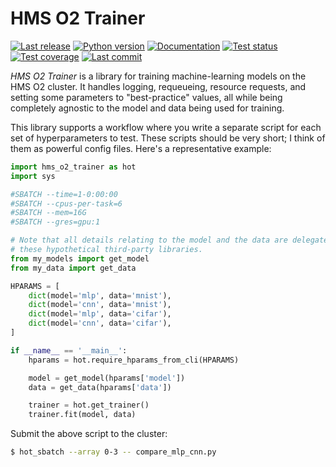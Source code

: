 HMS O2 Trainer
==============

[![Last release](https://img.shields.io/pypi/v/hms_o2_trainer.svg)](https://pypi.python.org/pypi/hms_o2_trainer)
[![Python version](https://img.shields.io/pypi/pyversions/hms_o2_trainer.svg)](https://pypi.python.org/pypi/hms_o2_trainer)
[![Documentation](https://img.shields.io/readthedocs/hms_o2_trainer.svg)](https://hms-o2-trainer.readthedocs.io/en/latest/)
[![Test status](https://img.shields.io/github/actions/workflow/status/kalekundert/hms_o2_trainer/test.yml?branch=master)](https://github.com/kalekundert/hms_o2_trainer/actions)
[![Test coverage](https://img.shields.io/codecov/c/github/kalekundert/hms_o2_trainer)](https://app.codecov.io/github/kalekundert/hms_o2_trainer)
[![Last commit](https://img.shields.io/github/last-commit/kalekundert/hms_o2_trainer?logo=github)](https://github.com/kalekundert/hms_o2_trainer)

*HMS O2 Trainer* is a library for training machine-learning models on the HMS 
O2 cluster.  It handles logging, requeueing, resource requests, and setting 
some parameters to "best-practice" values, all while being completely agnostic 
to the model and data being used for training.

This library supports a workflow where you write a separate script for each set 
of hyperparameters to test.  These scripts should be very short; I think of 
them as powerful config files.  Here's a representative example:

```python
import hms_o2_trainer as hot
import sys

#SBATCH --time=1-0:00:00
#SBATCH --cpus-per-task=6
#SBATCH --mem=16G
#SBATCH --gres=gpu:1

# Note that all details relating to the model and the data are delegated to 
# these hypothetical third-party libraries.
from my_models import get_model
from my_data import get_data

HPARAMS = [
    dict(model='mlp', data='mnist'),
    dict(model='cnn', data='mnist'),
    dict(model='mlp', data='cifar'),
    dict(model='cnn', data='cifar'),
]

if __name__ == '__main__':
    hparams = hot.require_hparams_from_cli(HPARAMS)

    model = get_model(hparams['model'])
    data = get_data(hparams['data'])

    trainer = hot.get_trainer()
    trainer.fit(model, data)
```

Submit the above script to the cluster:
```bash
$ hot_sbatch --array 0-3 -- compare_mlp_cnn.py
```
